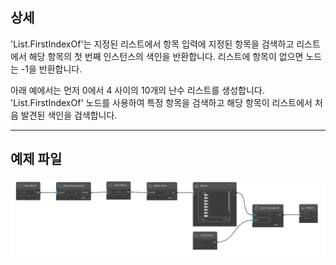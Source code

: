 ## 상세
'List.FirstIndexOf'는 지정된 리스트에서 항목 입력에 지정된 항목을 검색하고 리스트에서 해당 항목의 첫 번째 인스턴스의 색인을 반환합니다. 리스트에 항목이 없으면 노드는 -1을 반환합니다.

아래 예에서는 먼저 0에서 4 사이의 10개의 난수 리스트를 생성합니다. 'List.FirstIndexOf' 노드를 사용하여 특정 항목을 검색하고 해당 항목이 리스트에서 처음 발견된 색인을 검색합니다.
___
## 예제 파일

![List.FirstIndexOf](./DSCore.List.FirstIndexOf_img.jpg)
